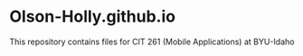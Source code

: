 # Olson-Holly.github.io

This repository contains files for CIT 261 (Mobile Applications) at BYU-Idaho
